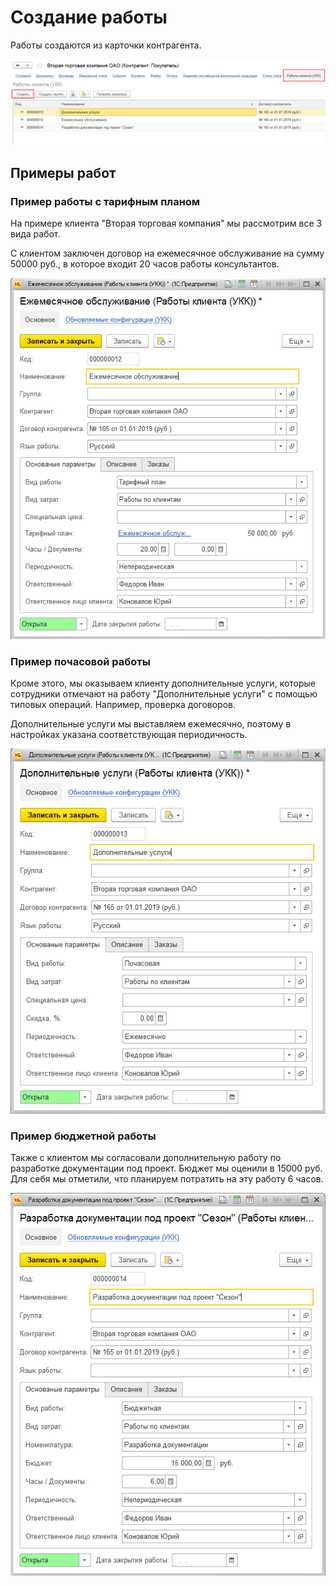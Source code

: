 # Создание работы

Работы создаются из карточки контрагента.

![](../.gitbook/assets/image%20%2879%29.png)

## Примеры работ

### Пример работы с тарифным планом

На примере клиента "Вторая торговая компания" мы рассмотрим все 3 вида работ.

С клиентом заключен договор на ежемесячное обслуживание на сумму 50000 руб., в которое входит 20 часов работы консультантов.

![](../.gitbook/assets/image%20%2827%29.png)

### Пример почасовой работы

Кроме этого, мы оказываем клиенту дополнительные услуги, которые сотрудники отмечают на работу "Дополнительные услуги" с помощью типовых операций. Например, проверка договоров.

Дополнительные услуги мы выставляем ежемесячно, поэтому в настройках указана соответствующая периодичность.

![](../.gitbook/assets/image%20%2858%29.png)

### Пример бюджетной работы

Также с клиентом мы согласовали дополнительную работу по разработке документации под проект. Бюджет мы оценили в 15000 руб. Для себя мы отметили, что планируем потратить на эту работу 6 часов.

![](../.gitbook/assets/image%20%2833%29.png)

